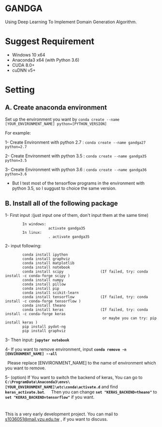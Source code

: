 # GANDGA
Using Deep Learning To Implement Domain Generation Algorithm.

# Suggest Requirement
* Windows 10 x64
* Anaconda3 x64 (with Python 3.6)
* CUDA 8.0+
* cuDNN v5+

# Setting
## A. Create anaconda environment

Set up the environment you want by `conda create --name [YOUR_ENVIRONMENT_NAME] python=[PYTHON_VERSION]`

For example: 

1- Create Environment with python 2.7 :     `conda create --name gandga27 python=2.7`

2- Create Environment with python 3.5 :     `conda create --name gandga35 python=3.5`

3- Create Environment with python 3.6 :     `conda create --name gandga36 python=3.6`

* But I test most of the tensorflow programs in the environment with python 3.5, so I suggust to choice the same version.

## B. Install all of the following package

1- First input :(just input one of them, don't input them at the same time)

            In windows:
                        activate gandga35
            In linux:
                        . activate gandga35
    
2- input following:

            conda install ipython
            conda install graphviz
            conda install matplotlib
            conda install notebook
            conda install scipy                 (If failed, try: conda install -c conda-forge scipy )
            conda install numpy 
            conda install pillow
            conda install pip
            conda install scikit-learn
            conda install tensorflow            (If failed, try: conda install -c conda-forge tensorflow )
            conda install theano
            conda install keras                 (If failed, try: conda install -c conda-forge keras 
                                                 or maybe you can try: pip install keras )
            pip install pydot-ng  
            pip install graphviz

3- Then input: **`jupyter notebook`** 

4- If you want to remove environment, input **`conda remove -n [ENVIRONMENT_NAME] --all`**

   Please replace [ENVIRONMENT_NAME] to the name of environment which you want to remove.

5- (option) If You want to switch the backend of keras, You can go to **`C:\ProgramData\Anaconda3\envs\[YOUR_ENVIRONMENT_NAME]\etc\conda\activate.d`** and find **`keras_activate.bat`**.     Then you can change **`set "KERAS_BACKEND=theano"`** to **`set "KERAS_BACKEND=tensorflow"`** if you want.


#

This is a very early development project.
You can mail to s1036051@mail.yzu.edu.tw , if you want to discuss.
